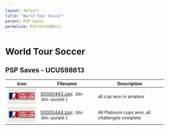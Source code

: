 ```yaml
---
layout: default
title: "World Tour Soccer"
parent: PSP Saves
permalink: PSP/UCUS98613/
---
```

# World Tour Soccer

## PSP Saves - UCUS98613

| Icon | Filename | Description |
|------|----------|-------------|
| ![World Tour Soccer](ICON0.PNG) | [00000443.zip](00000443.zip){: .btn .btn-purple } | all cup won in amateur |
| ![World Tour Soccer](ICON0.PNG) | [00000444.zip](00000444.zip){: .btn .btn-purple } | All Platinum cups won, all challenges complete |
